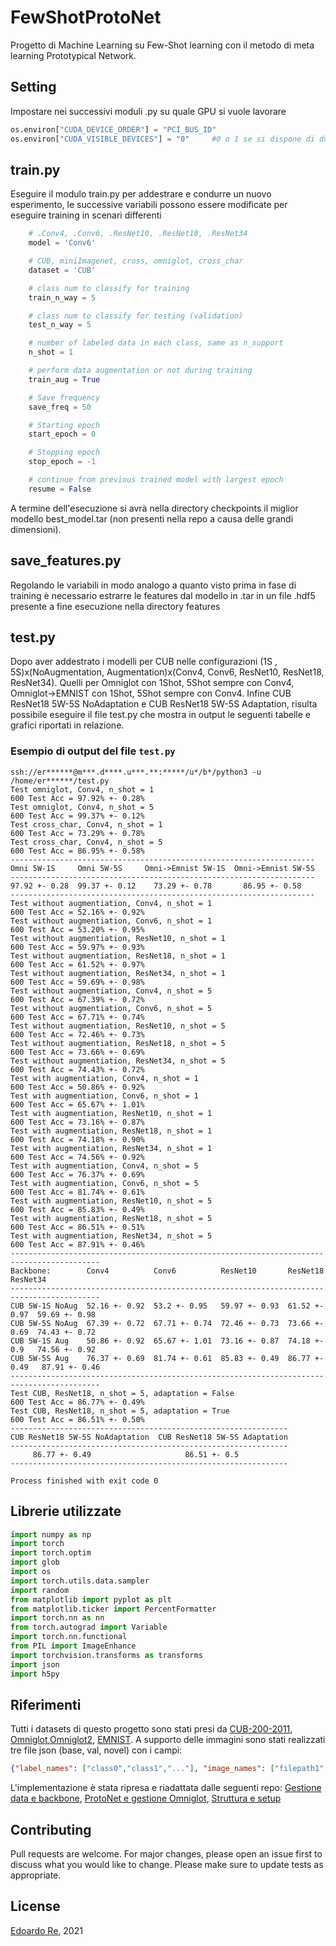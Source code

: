 # FewShotProtoNet
Progetto di Machine Learning su Few-Shot learning con il metodo di meta learning Prototypical Network.

## Setting
Impostare nei successivi moduli .py su quale GPU si vuole lavorare
```python
os.environ["CUDA_DEVICE_ORDER"] = "PCI_BUS_ID"
os.environ["CUDA_VISIBLE_DEVICES"] = "0"     #0 o 1 se si dispone di due GPU
```

## train.py
Eseguire il modulo train.py per addestrare e condurre un nuovo esperimento, le successive variabili possono essere modificate per eseguire training in scenari differenti
```python
    # .Conv4, .Conv6, .ResNet10, .ResNet18, .ResNet34
    model = 'Conv6'

    # CUB, miniImagenet, cross, omniglot, cross_char
    dataset = 'CUB'

    # class num to classify for training
    train_n_way = 5

    # class num to classify for testing (validation)
    test_n_way = 5

    # number of labeled data in each class, same as n_support
    n_shot = 1

    # perform data augmentation or not during training
    train_aug = True

    # Save frequency
    save_freq = 50

    # Starting epoch
    start_epoch = 0

    # Stopping epoch
    stop_epoch = -1

    # continue from previous trained model with largest epoch
    resume = False
```
A termine dell'esecuzione si avrà nella directory checkpoints il miglior modello best_model.tar (non presenti nella repo a causa delle grandi dimensioni).

## save_features.py
Regolando le variabili in modo analogo a quanto visto prima in fase di training è necessario estrarre le features dal modello in .tar in un file .hdf5 presente a fine esecuzione nella directory features

## test.py
Dopo aver addestrato i modelli per CUB nelle configurazioni (1S , 5S)x(NoAugmentation, Augmentation)x(Conv4, Conv6, ResNet10, ResNet18, ResNet34).
Quelli per Omniglot con 1Shot, 5Shot sempre con Conv4, Omniglot->EMNIST con 1Shot, 5Shot sempre con Conv4.
Infine CUB ResNet18 5W-5S NoAdaptation e CUB ResNet18 5W-5S Adaptation, risulta possibile eseguire il file test.py che mostra in output le seguenti tabelle e grafici riportati in relazione.


### Esempio di output del file ```test.py```
```
ssh://er******@m***.d****.u***.**:*****/u*/b*/python3 -u /home/er******/test.py
Test omniglot, Conv4, n_shot = 1
600 Test Acc = 97.92% +- 0.28%
Test omniglot, Conv4, n_shot = 5
600 Test Acc = 99.37% +- 0.12%
Test cross_char, Conv4, n_shot = 1
600 Test Acc = 73.29% +- 0.78%
Test cross_char, Conv4, n_shot = 5
600 Test Acc = 86.95% +- 0.58%
--------------------------------------------------------------------
Omni 5W-1S     Omni 5W-5S     Omni->Emnist 5W-1S  Omni->Emnist 5W-5S
--------------------------------------------------------------------
97.92 +- 0.28  99.37 +- 0.12    73.29 +- 0.78       86.95 +- 0.58
--------------------------------------------------------------------
Test without augmentiation, Conv4, n_shot = 1
600 Test Acc = 52.16% +- 0.92%
Test without augmentiation, Conv6, n_shot = 1
600 Test Acc = 53.20% +- 0.95%
Test without augmentiation, ResNet10, n_shot = 1
600 Test Acc = 59.97% +- 0.93%
Test without augmentiation, ResNet18, n_shot = 1
600 Test Acc = 61.52% +- 0.97%
Test without augmentiation, ResNet34, n_shot = 1
600 Test Acc = 59.69% +- 0.98%
Test without augmentiation, Conv4, n_shot = 5
600 Test Acc = 67.39% +- 0.72%
Test without augmentiation, Conv6, n_shot = 5
600 Test Acc = 67.71% +- 0.74%
Test without augmentiation, ResNet10, n_shot = 5
600 Test Acc = 72.46% +- 0.73%
Test without augmentiation, ResNet18, n_shot = 5
600 Test Acc = 73.66% +- 0.69%
Test without augmentiation, ResNet34, n_shot = 5
600 Test Acc = 74.43% +- 0.72%
Test with augmentiation, Conv4, n_shot = 1
600 Test Acc = 50.86% +- 0.92%
Test with augmentiation, Conv6, n_shot = 1
600 Test Acc = 65.67% +- 1.01%
Test with augmentiation, ResNet10, n_shot = 1
600 Test Acc = 73.16% +- 0.87%
Test with augmentiation, ResNet18, n_shot = 1
600 Test Acc = 74.18% +- 0.90%
Test with augmentiation, ResNet34, n_shot = 1
600 Test Acc = 74.56% +- 0.92%
Test with augmentiation, Conv4, n_shot = 5
600 Test Acc = 76.37% +- 0.69%
Test with augmentiation, Conv6, n_shot = 5
600 Test Acc = 81.74% +- 0.61%
Test with augmentiation, ResNet10, n_shot = 5
600 Test Acc = 85.83% +- 0.49%
Test with augmentiation, ResNet18, n_shot = 5
600 Test Acc = 86.51% +- 0.51%
Test with augmentiation, ResNet34, n_shot = 5
600 Test Acc = 87.91% +- 0.46%
------------------------------------------------------------------------------------------
Backbone:        Conv4          Conv6          ResNet10       ResNet18       ResNet34     
------------------------------------------------------------------------------------------
CUB 5W-1S NoAug  52.16 +- 0.92  53.2 +- 0.95   59.97 +- 0.93  61.52 +- 0.97  59.69 +- 0.98
CUB 5W-5S NoAug  67.39 +- 0.72  67.71 +- 0.74  72.46 +- 0.73  73.66 +- 0.69  74.43 +- 0.72
CUB 5W-1S Aug    50.86 +- 0.92  65.67 +- 1.01  73.16 +- 0.87  74.18 +- 0.9   74.56 +- 0.92
CUB 5W-5S Aug    76.37 +- 0.69  81.74 +- 0.61  85.83 +- 0.49  86.77 +- 0.49   87.91 +- 0.46
------------------------------------------------------------------------------------------
Test CUB, ResNet18, n_shot = 5, adaptation = False
600 Test Acc = 86.77% +- 0.49%
Test CUB, ResNet18, n_shot = 5, adaptation = True
600 Test Acc = 86.51% +- 0.50%
--------------------------------------------------------------
CUB ResNet18 5W-5S NoAdaptation  CUB ResNet18 5W-5S Adaptation
--------------------------------------------------------------
     86.77 +- 0.49                     86.51 +- 0.5 
--------------------------------------------------------------

Process finished with exit code 0

```

## Librerie utilizzate
```python
import numpy as np
import torch
import torch.optim
import glob
import os
import torch.utils.data.sampler
import random
from matplotlib import pyplot as plt
from matplotlib.ticker import PercentFormatter
import torch.nn as nn
from torch.autograd import Variable
import torch.nn.functional
from PIL import ImageEnhance
import torchvision.transforms as transforms
import json
import h5py
```

## Riferimenti
Tutti i datasets di questo progetto sono stati presi da [CUB-200-2011](http://www.vision.caltech.edu/visipedia-data/CUB-200-2011/CUB_200_2011.tgz), [Omniglot](https://github.com/brendenlake/omniglot/blob/master/python/images_background.zip?raw=true),[Omniglot2](https://github.com/brendenlake/omniglot/blob/master/python/images_evaluation.zip?raw=true), [EMNIST](https://github.com/NanqingD/DAOSL/raw/master/data/emnist.zip). A supporto delle immagini sono stati realizzati tre file json (base, val, novel) con i campi:
```json
{"label_names": ["class0","class1","..."], "image_names": ["filepath1","filepath2","..."],"image_labels":["l1","l2","l3","..."]}  
```
L'implementazione è stata ripresa e riadattata dalle seguenti repo: [Gestione data e backbone](https://github.com/facebookresearch/low-shot-shrink-hallucinate), [ProtoNet e gestione Omniglot](https://github.com/jakesnell/prototypical-networks), [Struttura e setup](https://github.com/wyharveychen/CloserLookFewShot)

## Contributing
Pull requests are welcome. For major changes, please open an issue first to discuss what you would like to change.
Please make sure to update tests as appropriate.


## License
[Edoardo Re](https://github.com/edoardore), 2021
